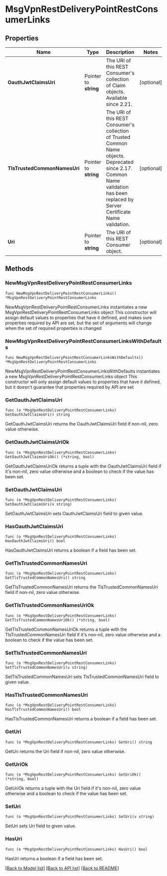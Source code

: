 # MsgVpnRestDeliveryPointRestConsumerLinks

## Properties

Name | Type | Description | Notes
------------ | ------------- | ------------- | -------------
**OauthJwtClaimsUri** | Pointer to **string** | The URI of this REST Consumer&#39;s collection of Claim objects. Available since 2.21. | [optional] 
**TlsTrustedCommonNamesUri** | Pointer to **string** | The URI of this REST Consumer&#39;s collection of Trusted Common Name objects. Deprecated since 2.17. Common Name validation has been replaced by Server Certificate Name validation. | [optional] 
**Uri** | Pointer to **string** | The URI of this REST Consumer object. | [optional] 

## Methods

### NewMsgVpnRestDeliveryPointRestConsumerLinks

`func NewMsgVpnRestDeliveryPointRestConsumerLinks() *MsgVpnRestDeliveryPointRestConsumerLinks`

NewMsgVpnRestDeliveryPointRestConsumerLinks instantiates a new MsgVpnRestDeliveryPointRestConsumerLinks object
This constructor will assign default values to properties that have it defined,
and makes sure properties required by API are set, but the set of arguments
will change when the set of required properties is changed

### NewMsgVpnRestDeliveryPointRestConsumerLinksWithDefaults

`func NewMsgVpnRestDeliveryPointRestConsumerLinksWithDefaults() *MsgVpnRestDeliveryPointRestConsumerLinks`

NewMsgVpnRestDeliveryPointRestConsumerLinksWithDefaults instantiates a new MsgVpnRestDeliveryPointRestConsumerLinks object
This constructor will only assign default values to properties that have it defined,
but it doesn't guarantee that properties required by API are set

### GetOauthJwtClaimsUri

`func (o *MsgVpnRestDeliveryPointRestConsumerLinks) GetOauthJwtClaimsUri() string`

GetOauthJwtClaimsUri returns the OauthJwtClaimsUri field if non-nil, zero value otherwise.

### GetOauthJwtClaimsUriOk

`func (o *MsgVpnRestDeliveryPointRestConsumerLinks) GetOauthJwtClaimsUriOk() (*string, bool)`

GetOauthJwtClaimsUriOk returns a tuple with the OauthJwtClaimsUri field if it's non-nil, zero value otherwise
and a boolean to check if the value has been set.

### SetOauthJwtClaimsUri

`func (o *MsgVpnRestDeliveryPointRestConsumerLinks) SetOauthJwtClaimsUri(v string)`

SetOauthJwtClaimsUri sets OauthJwtClaimsUri field to given value.

### HasOauthJwtClaimsUri

`func (o *MsgVpnRestDeliveryPointRestConsumerLinks) HasOauthJwtClaimsUri() bool`

HasOauthJwtClaimsUri returns a boolean if a field has been set.

### GetTlsTrustedCommonNamesUri

`func (o *MsgVpnRestDeliveryPointRestConsumerLinks) GetTlsTrustedCommonNamesUri() string`

GetTlsTrustedCommonNamesUri returns the TlsTrustedCommonNamesUri field if non-nil, zero value otherwise.

### GetTlsTrustedCommonNamesUriOk

`func (o *MsgVpnRestDeliveryPointRestConsumerLinks) GetTlsTrustedCommonNamesUriOk() (*string, bool)`

GetTlsTrustedCommonNamesUriOk returns a tuple with the TlsTrustedCommonNamesUri field if it's non-nil, zero value otherwise
and a boolean to check if the value has been set.

### SetTlsTrustedCommonNamesUri

`func (o *MsgVpnRestDeliveryPointRestConsumerLinks) SetTlsTrustedCommonNamesUri(v string)`

SetTlsTrustedCommonNamesUri sets TlsTrustedCommonNamesUri field to given value.

### HasTlsTrustedCommonNamesUri

`func (o *MsgVpnRestDeliveryPointRestConsumerLinks) HasTlsTrustedCommonNamesUri() bool`

HasTlsTrustedCommonNamesUri returns a boolean if a field has been set.

### GetUri

`func (o *MsgVpnRestDeliveryPointRestConsumerLinks) GetUri() string`

GetUri returns the Uri field if non-nil, zero value otherwise.

### GetUriOk

`func (o *MsgVpnRestDeliveryPointRestConsumerLinks) GetUriOk() (*string, bool)`

GetUriOk returns a tuple with the Uri field if it's non-nil, zero value otherwise
and a boolean to check if the value has been set.

### SetUri

`func (o *MsgVpnRestDeliveryPointRestConsumerLinks) SetUri(v string)`

SetUri sets Uri field to given value.

### HasUri

`func (o *MsgVpnRestDeliveryPointRestConsumerLinks) HasUri() bool`

HasUri returns a boolean if a field has been set.


[[Back to Model list]](../README.md#documentation-for-models) [[Back to API list]](../README.md#documentation-for-api-endpoints) [[Back to README]](../README.md)


